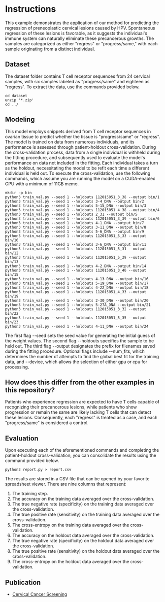 # Instructions
This example demonstrates the application of our method for predicting the regression of preneoplastic cervical lesions caused by HPV. Spontaneous regression of these lesions is favorable, as it suggests the individual's immune system can naturally eliminate these precancerous growths. The samples are categorized as either "regress" or "progress/same," with each sample originating from a distinct individual.

## Dataset
The dataset folder contains T cell receptor sequences from 24 cervical samples, with six samples labeled as "progress/same" and eighteen as "regress". To extract the data, use the commands provided below.
```
cd dataset
unzip '*.zip'
cd ../
```

## Modeling
This model employs snippets derived from T cell receptor sequences in ovarian tissue to predict whether the tissue is "progress/same" or "regress". The model is trained on data from numerous individuals, and its performance is assessed through patient-holdout cross-validation. During the cross-validation process, data from a single individual is withheld during the fitting procedure, and subsequently used to evaluate the model's performance on data not included in the fitting. Each individual takes a turn as the holdout, necessitating the model to be refit each time a different individual is held out. To execute the cross-validation, use the following commands, which assume you are running the model on a CUDA-enabled GPU with a minimum of 11GB memo.
```
mkdir -p bin
python3 train_val.py --seed 1 --holdouts 112015051_3_38 --output bin/1
python3 train_val.py --seed 1 --holdouts 3-4_DNA --output bin/2
python3 train_val.py --seed 1 --holdouts 5-15_DNA --output bin/3
python3 train_val.py --seed 1 --holdouts 112015051_4_38 --output bin/4
python3 train_val.py --seed 1 --holdouts 2_31 --output bin/5
python3 train_val.py --seed 1 --holdouts 112015051_3_39 --output bin/6
python3 train_val.py --seed 1 --holdouts 4-1_DNA --output bin/7
python3 train_val.py --seed 1 --holdouts 3-11_DNA --output bin/8
python3 train_val.py --seed 1 --holdouts 5-6_DNA --output bin/9
python3 train_val.py --seed 1 --holdouts 112015051_5_33 --output bin/10
python3 train_val.py --seed 1 --holdouts 3-6_DNA --output bin/11
python3 train_val.py --seed 1 --holdouts 112015051_5_31 --output bin/12
python3 train_val.py --seed 1 --holdouts 112015051_5_39 --output bin/13
python3 train_val.py --seed 1 --holdouts 4-2_DNA --output bin/14
python3 train_val.py --seed 1 --holdouts 112015051_3_40 --output bin/15
python3 train_val.py --seed 1 --holdouts 4-13_DNA --output bin/16
python3 train_val.py --seed 1 --holdouts 5-19_DNA --output bin/17
python3 train_val.py --seed 1 --holdouts 4-22_DNA --output bin/18
python3 train_val.py --seed 1 --holdouts 112015051_4_33 --output bin/19
python3 train_val.py --seed 1 --holdouts 2-30_DNA --output bin/20
python3 train_val.py --seed 1 --holdouts 5-27A_DNA --output bin/21
python3 train_val.py --seed 1 --holdouts 112015051_3_32 --output bin/22
python3 train_val.py --seed 1 --holdouts 112015051_5_35 --output bin/23
python3 train_val.py --seed 1 --holdouts 4-11_DNA --output bin/24
```
The first flag --seed sets the seed value for generating the initial guess of the weight values. The second flag --holdouts specifies the sample to be held out. The third flag --output designates the prefix for filenames saved during the fitting procedure. Optional flags include --num_fits, which determines the number of attempts to find the global best fit for the training data, and --device, which allows the selection of either gpu or cpu for processing.

## How does this differ from the other examples in this repository?
Patients who experience regression are expected to have T cells capable of recognizing their precancerous lesions, while patients who show progression or remain the same are likely lacking T cells that can detect these lesions. Consequently, each "regress" is treated as a case, and each "progress/same" is considered a control. 

## Evaluation
Upon executing each of the aforementioned commands and completing the patient-holdout cross-validation, you can consolidate the results using the command provided below.
```
python3 report.py > report.csv
```
The results are stored in a CSV file that can be opened by your favorite spreadsheet viewer. There are nine columns that represent:
1.	The training step.
2.	The accuracy on the training data averaged over the cross-validation.
3.	The true negative rate (specificity) on the training data averaged over the cross-validation.
4.	The true positive rate (sensitivity) on the training data averaged over the cross-validation.
5.	The cross-entropy on the training data averaged over the cross-validation.
6.	The accuracy on the holdout data averaged over the cross-validation.
7.	The true negative rate (specificity) on the holdout data averaged over the cross-validation.
8.	The true positive rate (sensitivity) on the holdout data averaged over the cross-validation.
9.	The cross-entropy on the holdout data averaged over the cross-validation.

## Publication
* [Cervical Cancer Screening](https://www.ncbi.nlm.nih.gov/pmc/articles/PMC8050337/)
